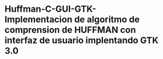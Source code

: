 # Huffman-C-GUI-GTK- Implementacion de algoritmo de comprension de HUFFMAN con interfaz de usuario implentando GTK 3.0
